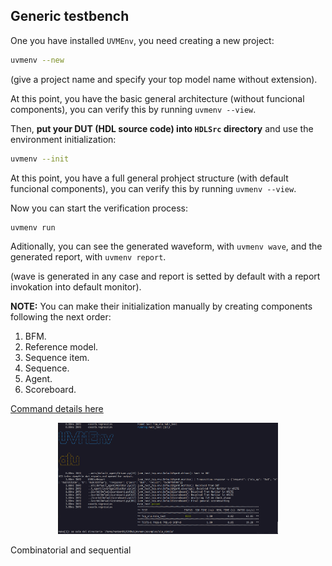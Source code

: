 ## Generic testbench


One you have installed `UVMEnv`, you need creating a new project:
``` bash
uvmenv --new
```



(give a project name and specify your top model name without extension).

At this point, you have the basic general architecture (without funcional components), you can verify this by running `uvmenv --view`.


Then, **put your DUT (HDL source code) into `HDLSrc` directory** and use the environment initialization:
``` bash
uvmenv --init
```

At this point, you have a full general prohject structure (with default funcional components), you can verify this by running `uvmenv --view`.


Now you can start the verification process:
``` bash
uvmenv run
```


Aditionally, you can see the generated waveform, with `uvmenv wave`, and the generated report, with `uvmenv report`. 

(wave is generated in any case and report is setted by default with a report invokation into default monitor).

**NOTE:** You can make their initialization manually by creating components following the next order:
1. BFM.
2. Reference model.
3. Sequence item.
4. Sequence.
5. Agent.
6. Scoreboard.

[Command details here](https://github.com/ManBenit/uvmenv/blob/main/docs/usr_itface.md)

<p align="center">
  <img src="https://github.com/ManBenit/uvmenv/blob/main/docs/img/uvmConsoleV2.png" 
    alt="Execution immediatly after creation"
    width="70%" 
  />
</p>

Combinatorial and sequential


